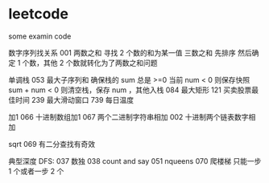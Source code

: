 # leetcode
some examin code


数字序列找关系
    001 两数之和 寻找 2 个数的和为某一值
    三数之和 先排序 然后确定 1 个数，其他 2 个数就转化为了两数之和问题

单调栈 
    053  最大子序列和
        确保栈的 sum 总是 >=0 
        当前 num < 0 则保存快照 sum + num < 0 则清空栈，保存 num ，其他入栈
    084 最大矩形
    121 买卖股票最佳时间
    239 最大滑动窗口
    739 每日温度


加1 
    066 十进制数组加1
    067 两个二进制字符串相加
    002 十进制两个链表数字相加


sqrt
    069 有二分查找有奇效


典型深度 DFS:
    037 数独
    038 count and say
    051 nqueens
    070 爬楼梯 只能一步 1 个或者一步 2 个
